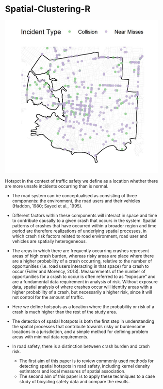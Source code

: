 # Spatial-Clustering-R

![myimage](figures/incidents.jpeg?raw=true)

Hotspot in the context of traffic safety we define as a location whether there are more unsafe incidents occurring than is normal. 

- The road system can be conceptualised as consisting of three components: the environment, the road users and their vehicles (Haddon, 1980; Sayed et al., 1995).

- Different factors within these components will interact in space and time to contribute causally to a given crash that occurs in the system. Spatial patterns of crashes that have occurred within a broader region and time period are therefore realizations of underlying spatial processes, in which crash risk factors related to road environment, road user and vehicles are spatially heterogeneous.

- The areas in which there are frequently occurring crashes represent areas of high crash burden, whereas risky areas are place where there are a higher probability of a crash occurring, relative to the number of opportunities (i.e. road users interacting in that space) for a crash to occur (Fuller and Morency, 2013). Measurements of the number of opportunities for a crash to occur is often referred to as “exposure” and are a fundamental data requirement in analysis of risk. Without exposure data, spatial analysis of where crashes occur will identify areas with a higher probability of a crash, but necessarily a higher risk, since it will not control for the amount of traffic.

- Here we define hotspots as a location where the probability or risk of a crash is much higher than the rest of the study area. 

- The detection of spatial hotspots is both the first step in understanding the spatial processes that contribute towards risky or burdensome locations in a jurisdiction, and a simple method for defining problem areas with minimal data requirements.

- In road safety, there is a distinction between crash burden and crash risk. 
  - The first aim of this paper is to review commonly used methods for detecting spatial hotspots in road safety, including kernel density estimators and local measures of spatial association. 
  - The second aim of this paper is to apply these techniques to a case study of bicycling safety data and compare the results. 


